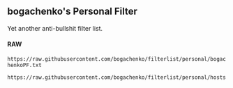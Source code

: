 ## bogachenko's Personal Filter

Yet another anti-bullshit filter list.

#### RAW

`https://raw.githubusercontent.com/bogachenko/filterlist/personal/bogachenkoPF.txt`

`https://raw.githubusercontent.com/bogachenko/filterlist/personal/hosts`
